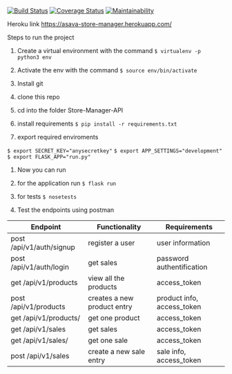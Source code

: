 [![Build Status](https://travis-ci.org/asirvex/Store-Manager-API.svg?branch=develop)](https://travis-ci.org/asirvex/Store-Manager-API)
[![Coverage Status](https://coveralls.io/repos/github/asirvex/Store-Manager-API/badge.svg?branch=develop)](https://coveralls.io/github/asirvex/Store-Manager-API?branch=develop)
[![Maintainability](https://api.codeclimate.com/v1/badges/8c5bc842bc44fc7b1e26/maintainability)](https://codeclimate.com/github/asirvex/Fast-Food-API/maintainability)

Heroku link https://asava-store-manager.herokuapp.com/

Steps to run the project

1. Create a virtual environment with the command
  `$ virtualenv -p python3 env`

1. Activate the env with the command
`$ source env/bin/activate`

1. Install git

1. clone this repo

1. cd into the folder Store-Manager-API

1. install requirements
`$ pip install -r requirements.txt`

1. export required enviroments

`$ export SECRET_KEY="anysecretkey"`
`$ export APP_SETTINGS="development"`
`$ export FLASK_APP="run.py"`

1. Now you can run


  11. for the application run
  `$ flask run`

  11. for tests
  `$ nosetests`

1. Test the endpoints using postman

Endpoint | Functionality | Requirements
------------ | ------------- | -------------
post /api/v1/auth/signup | register a user | user information
post /api/v1/auth/login | get sales | password authentification
get /api/v1/products | view all the products | access_token
post /api/v1/products | creates a new product entry | product info, access_token
get /api/v1/products/<int> | get one product | access_token
get /api/v1/sales | get sales | access_token
get /api/v1/sales/<int>| get one sale | access_token
post /api/v1/sales | create a new sale entry | sale info, access_token
